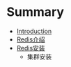 # Summary

* [Introduction](README.md)
* [Redis介绍](chapter1.md)
* [Redis安装](redis_install.md)
   * 集群安装

